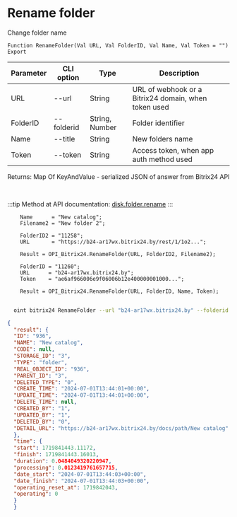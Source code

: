﻿---
sidebar_position: 10
---

# Rename folder
 Change folder name



`Function RenameFolder(Val URL, Val FolderID, Val Name, Val Token = "") Export`

  | Parameter | CLI option | Type | Description |
  |-|-|-|-|
  | URL | --url | String | URL of webhook or a Bitrix24 domain, when token used |
  | FolderID | --folderid | String, Number | Folder identifier |
  | Name | --title | String | New folders name |
  | Token | --token | String | Access token, when app auth method used |

  
  Returns:  Map Of KeyAndValue - serialized JSON of answer from Bitrix24 API

<br/>

:::tip
Method at API documentation: [disk.folder.rename](https://dev.1c-bitrix.ru/rest_help/disk/folder/disk_folder_rename.php)
:::
<br/>


```bsl title="Code example"
    Name      = "New catalog";
    Filename2 = "New folder 2";

    FolderID2 = "11258";
    URL       = "https://b24-ar17wx.bitrix24.by/rest/1/1o2...";

    Result = OPI_Bitrix24.RenameFolder(URL, FolderID2, Filename2);

    FolderID = "11260";
    URL      = "b24-ar17wx.bitrix24.by";
    Token    = "ae6af966006e9f06006b12e400000001000...";

    Result = OPI_Bitrix24.RenameFolder(URL, FolderID, Name, Token);
```



```sh title="CLI command example"
    
  oint bitrix24 RenameFolder --url "b24-ar17wx.bitrix24.by" --folderid "5016" --title %title% --token "fe3fa966006e9f06006b12e400000001000..."

```

```json title="Result"
{
  "result": {
  "ID": "936",
  "NAME": "New catalog",
  "CODE": null,
  "STORAGE_ID": "3",
  "TYPE": "folder",
  "REAL_OBJECT_ID": "936",
  "PARENT_ID": "3",
  "DELETED_TYPE": "0",
  "CREATE_TIME": "2024-07-01T13:44:01+00:00",
  "UPDATE_TIME": "2024-07-01T13:44:01+00:00",
  "DELETE_TIME": null,
  "CREATED_BY": "1",
  "UPDATED_BY": "1",
  "DELETED_BY": "0",
  "DETAIL_URL": "https://b24-ar17wx.bitrix24.by/docs/path/New catalog"
  },
  "time": {
  "start": 1719841443.11172,
  "finish": 1719841443.16013,
  "duration": 0.0484049320220947,
  "processing": 0.0123419761657715,
  "date_start": "2024-07-01T13:44:03+00:00",
  "date_finish": "2024-07-01T13:44:03+00:00",
  "operating_reset_at": 1719842043,
  "operating": 0
  }
  }
```
